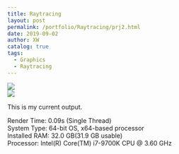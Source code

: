 ```yaml
---
title: Raytracing
layout: post
permalink: /portfolio/Raytracing/prj2.html
date: 2019-09-02
author: XW
catalog: true
tags:
  - Graphics
  - Raytracing
---
```



<div>
    <img src="{{site.url}}/portfolio/Raytracing/prj2.png" class="post-image" />
</div>

<div>
    <img src="{{site.url}}/portfolio/Raytracing/prj2z.png" class="post-image" />
</div>

This is my current output. 

<div>Render Time: 0.09s (Single Thread)</div>
<div>System Type: 64-bit OS, x64-based processor</div>
<div>Installed RAM: 32.0 GB(31.9 GB usable)</div>
<div>Processor: Intel(R) Core(TM) i7-9700K CPU @ 3.60 GHz</div>


